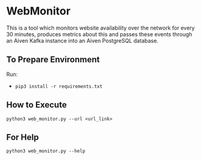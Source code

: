 # WebMonitor
This is a tool which monitors website availability over the network for every 30 minutes, produces metrics about this and passes these events through an Aiven Kafka instance into an Aiven PostgreSQL database.

## To Prepare Environment
Run:
- `pip3 install -r requirements.txt`

## How to Execute
`python3 web_monitor.py --url <url_link>`

## For Help
`python3 web_monitor.py --help`
